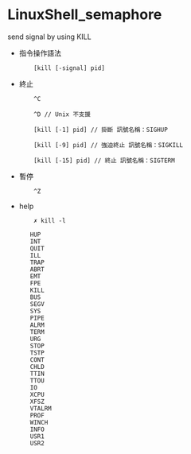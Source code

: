 # LinuxShell_semaphore
send signal by using KILL 

* 指令操作語法

          [kill [-signal] pid]

* 終止

          ^C
          
          ^D // Unix 不支援

          [kill [-1] pid] // 掛斷 訊號名稱：SIGHUP

          [kill [-9] pid] // 強迫終止 訊號名稱：SIGKILL

          [kill [-15] pid] // 終止 訊號名稱：SIGTERM

* 暫停

          ^Z

* help

          ✗ kill -l

         HUP 
         INT 
         QUIT 
         ILL 
         TRAP 
         ABRT 
         EMT 
         FPE 
         KILL 
         BUS 
         SEGV 
         SYS 
         PIPE 
         ALRM 
         TERM 
         URG 
         STOP 
         TSTP 
         CONT 
         CHLD 
         TTIN 
         TTOU 
         IO 
         XCPU 
         XFSZ 
         VTALRM 
         PROF 
         WINCH 
         INFO 
         USR1 
         USR2
